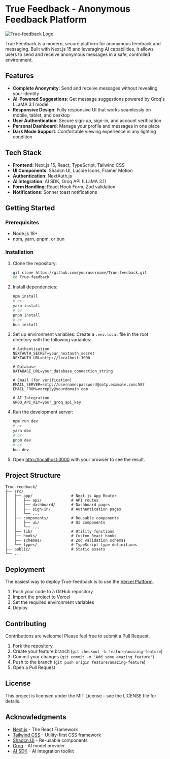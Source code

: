 # True Feedback - Anonymous Feedback Platform

![True-feedback  Logo](public/logo.png)

True Feedback is a modern, secure platform for anonymous feedback and messaging. Built with Next.js 15 and leveraging AI capabilities, it allows users to send and receive anonymous messages in a safe, controlled environment.

## Features

- **Complete Anonymity**: Send and receive messages without revealing your identity
- **AI-Powered Suggestions**: Get message suggestions powered by Groq's LLaMA 3.1 model
- **Responsive Design**: Fully responsive UI that works seamlessly on mobile, tablet, and desktop
- **User Authentication**: Secure sign-up, sign-in, and account verification
- **Personal Dashboard**: Manage your profile and messages in one place
- **Dark Mode Support**: Comfortable viewing experience in any lighting condition

## Tech Stack

- **Frontend**: Next.js 15, React, TypeScript, Tailwind CSS
- **UI Components**: Shadcn UI, Lucide Icons, Framer Motion
- **Authentication**: NextAuth.js
- **AI Integration**: AI SDK, Groq API (LLaMA 3.1)
- **Form Handling**: React Hook Form, Zod validation
- **Notifications**: Sonner toast notifications

## Getting Started

### Prerequisites

- Node.js 18+ 
- npm, yarn, pnpm, or bun

### Installation

1. Clone the repository:
   ```bash
   git clone https://github.com/yourusername/True-feedback.git
   cd True-feedback
   ```

2. Install dependencies:
   ```bash
   npm install
   # or
   yarn install
   # or
   pnpm install
   # or
   bun install
   ```

3. Set up environment variables:
   Create a `.env.local` file in the root directory with the following variables:
   ```
   # Authentication
   NEXTAUTH_SECRET=your_nextauth_secret
   NEXTAUTH_URL=http://localhost:3000
   
   # Database
   DATABASE_URL=your_database_connection_string
   
   # Email (for verification)
   EMAIL_SERVER=smtp://username:password@smtp.example.com:587
   EMAIL_FROM=noreply@yourdomain.com
   
   # AI Integration
   GROQ_API_KEY=your_groq_api_key
   ```

4. Run the development server:
   ```bash
   npm run dev
   # or
   yarn dev
   # or
   pnpm dev
   # or
   bun dev
   ```

5. Open [http://localhost:3000](http://localhost:3000) with your browser to see the result.

## Project Structure

```
True-feedback/
├── src/
│   ├── app/                 # Next.js App Router
│   │   ├── api/             # API routes
│   │   ├── dashboard/       # Dashboard pages
│   │   ├── sign-in/         # Authentication pages
│   │   └── ...
│   ├── components/          # Reusable components
│   │   ├── ui/              # UI components
│   │   └── ...
│   ├── lib/                 # Utility functions
│   ├── hooks/               # Custom React hooks
│   ├── schemas/             # Zod validation schemas
│   └── types/               # TypeScript type definitions
├── public/                  # Static assets
└── ...
```

## Deployment

The easiest way to deploy True-feedback is to use the [Vercel Platform](https://vercel.com/new).

1. Push your code to a GitHub repository
2. Import the project to Vercel
3. Set the required environment variables
4. Deploy

## Contributing

Contributions are welcome! Please feel free to submit a Pull Request.

1. Fork the repository
2. Create your feature branch (`git checkout -b feature/amazing-feature`)
3. Commit your changes (`git commit -m 'Add some amazing feature'`)
4. Push to the branch (`git push origin feature/amazing-feature`)
5. Open a Pull Request

## License

This project is licensed under the MIT License - see the LICENSE file for details.

## Acknowledgments

- [Next.js](https://nextjs.org/) - The React Framework
- [Tailwind CSS](https://tailwindcss.com/) - Utility-first CSS framework
- [Shadcn UI](https://ui.shadcn.com/) - Re-usable components
- [Groq](https://groq.com/) - AI model provider
- [AI SDK](https://ai-sdk.dev/) - AI integration toolkit

